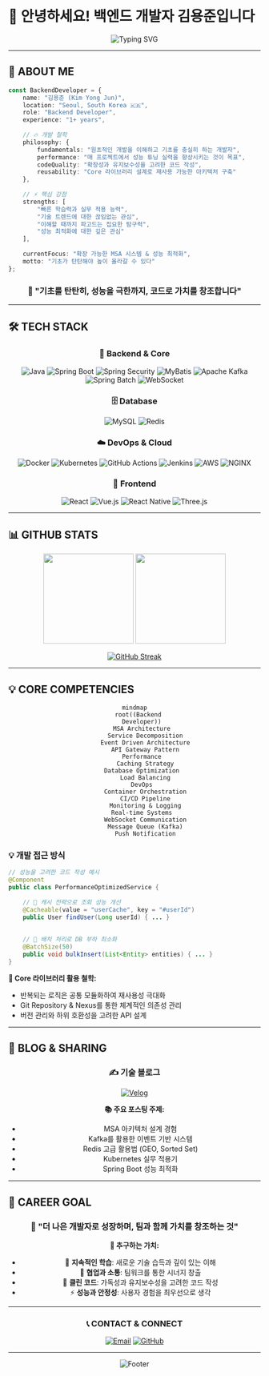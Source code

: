 # 👋 안녕하세요! 백엔드 개발자 **김용준**입니다

<div align="center">

![Typing SVG](https://readme-typing-svg.herokuapp.com?font=Fira+Code&size=30&pause=1000&color=2E8B57&background=FFFFFF00&center=true&vCenter=true&width=600&lines=%F0%9F%9A%80+Backend+Developer;%F0%9F%8C%8A+MSA+Architecture+Expert;%F0%9F%94%A7+Spring+%26+Kafka+Specialist;%E2%98%81%EF%B8%8F+Cloud+%26+DevOps+Enthusiast)



</div>

---

## 🎯 **ABOUT ME**

```typescript
const BackendDeveloper = {
    name: "김용준 (Kim Yong Jun)",
    location: "Seoul, South Korea 🇰🇷",
    role: "Backend Developer",
    experience: "1+ years",
    
    // 🔥 개발 철학
    philosophy: {
        fundamentals: "원초적인 개발을 이해하고 기초를 충실히 하는 개발자",
        performance: "매 프로젝트에서 성능 튜닝 실력을 향상시키는 것이 목표",
        codeQuality: "확장성과 유지보수성을 고려한 코드 작성",
        reusability: "Core 라이브러리 설계로 재사용 가능한 아키텍처 구축"
    },
    
    // ⚡ 핵심 강점
    strengths: [
        "빠른 학습력과 실무 적용 능력",
        "기술 트렌드에 대한 끊임없는 관심",
        "이해할 때까지 파고드는 집요한 탐구력",
        "성능 최적화에 대한 깊은 관심"
    ],
    
    currentFocus: "확장 가능한 MSA 시스템 & 성능 최적화",
    motto: "기초가 탄탄해야 높이 올라갈 수 있다"
};
```

<div align="center">

### 🌟 **"기초를 탄탄히, 성능을 극한까지, 코드로 가치를 창조합니다"**

</div>

---

## 🛠 **TECH STACK**

<div align="center">

### 🚀 **Backend & Core**
![Java](https://img.shields.io/badge/Java_17-ED8B00?style=for-the-badge&logo=openjdk&logoColor=white)
![Spring Boot](https://img.shields.io/badge/Spring_Boot-6DB33F?style=for-the-badge&logo=spring&logoColor=white)
![Spring Security](https://img.shields.io/badge/Spring_Security-6DB33F?style=for-the-badge&logo=springsecurity&logoColor=white)
![MyBatis](https://img.shields.io/badge/MyBatis-DC382D?style=for-the-badge&logo=mybatis&logoColor=white)
![Apache Kafka](https://img.shields.io/badge/Apache_Kafka-231F20?style=for-the-badge&logo=apachekafka&logoColor=white)
![Spring Batch](https://img.shields.io/badge/Spring_Batch-6DB33F?style=for-the-badge&logo=spring&logoColor=white)
![WebSocket](https://img.shields.io/badge/WebSocket-010101?style=for-the-badge&logo=websocket&logoColor=white)

### 🗄 **Database**
![MySQL](https://img.shields.io/badge/MySQL-4479A1?style=for-the-badge&logo=mysql&logoColor=white)
![Redis](https://img.shields.io/badge/Redis-DC382D?style=for-the-badge&logo=redis&logoColor=white)

### ☁️ **DevOps & Cloud**
![Docker](https://img.shields.io/badge/Docker-2496ED?style=for-the-badge&logo=docker&logoColor=white)
![Kubernetes](https://img.shields.io/badge/Kubernetes-326CE5?style=for-the-badge&logo=kubernetes&logoColor=white)
![GitHub Actions](https://img.shields.io/badge/GitHub_Actions-2088FF?style=for-the-badge&logo=githubactions&logoColor=white)
![Jenkins](https://img.shields.io/badge/Jenkins-D24939?style=for-the-badge&logo=jenkins&logoColor=white)
![AWS](https://img.shields.io/badge/AWS-FF9900?style=for-the-badge&logo=amazonaws&logoColor=white)
![NGINX](https://img.shields.io/badge/NGINX-009639?style=for-the-badge&logo=nginx&logoColor=white)

### 🎨 **Frontend**
![React](https://img.shields.io/badge/React-20232A?style=for-the-badge&logo=react&logoColor=61DAFB)
![Vue.js](https://img.shields.io/badge/Vue.js-35495E?style=for-the-badge&logo=vuedotjs&logoColor=4FC08D)
![React Native](https://img.shields.io/badge/React_Native-20232A?style=for-the-badge&logo=react&logoColor=61DAFB)
![Three.js](https://img.shields.io/badge/Three.js-000000?style=for-the-badge&logo=three.js&logoColor=white)

</div>

---

## 📊 **GITHUB STATS**

<div align="center">

<img height="180em" src="https://github-readme-stats.vercel.app/api?username=agida0413&show_icons=true&theme=tokyonight&include_all_commits=true&count_private=true&hide_border=true"/>
<img height="180em" src="https://github-readme-stats.vercel.app/api/top-langs/?username=agida0413&layout=compact&langs_count=8&theme=tokyonight&hide_border=true"/>

</div>

<div align="center">

[![GitHub Streak](https://streak-stats.demolab.com?user=agida0413&theme=tokyonight&hide_border=true&date_format=M%20j%5B%2C%20Y%5D)](https://git.io/streak-stats)

</div>

---


## 💡 **CORE COMPETENCIES**

<div align="center">

```mermaid
mindmap
  root((Backend
    Developer))
    MSA Architecture
      Service Decomposition
      Event Driven Architecture
      API Gateway Pattern
    Performance
      Caching Strategy
      Database Optimization  
      Load Balancing
    DevOps
      Container Orchestration
      CI/CD Pipeline
      Monitoring & Logging
    Real-time Systems
      WebSocket Communication
      Message Queue (Kafka)
      Push Notification
```

</div>


### 💡 **개발 접근 방식**

```java
// 성능을 고려한 코드 작성 예시
@Component
public class PerformanceOptimizedService {
    
    // 🚀 캐시 전략으로 조회 성능 개선
    @Cacheable(value = "userCache", key = "#userId")
    public User findUser(Long userId) { ... }
  
    
    // 🎯 배치 처리로 DB 부하 최소화
    @BatchSize(50)
    public void bulkInsert(List<Entity> entities) { ... }
}
```

**🔧 Core 라이브러리 활용 철학:**
- 반복되는 로직은 공통 모듈화하여 재사용성 극대화
- Git Repository & Nexus를 통한 체계적인 의존성 관리
- 버전 관리와 하위 호환성을 고려한 API 설계



---

## 📝 **BLOG & SHARING**

<div align="center">

### ✍️ **기술 블로그**

[![Velog](https://img.shields.io/badge/Velog-20C997?style=for-the-badge&logo=vimeo&logoColor=white)](https://velog.io/@agida0413/posts)

**📚 주요 포스팅 주제:**
- MSA 아키텍처 설계 경험
- Kafka를 활용한 이벤트 기반 시스템
- Redis 고급 활용법 (GEO, Sorted Set)
- Kubernetes 실무 적용기
- Spring Boot 성능 최적화

</div>

---

## 🎯 **CAREER GOAL**

<div align="center">

### 🚀 **"더 나은 개발자로 성장하며, 팀과 함께 가치를 창조하는 것"**

**💼 추구하는 가치:**
- 🌱 **지속적인 학습**: 새로운 기술 습득과 깊이 있는 이해
- 🤝 **협업과 소통**: 팀워크를 통한 시너지 창출
- 🎨 **클린 코드**: 가독성과 유지보수성을 고려한 코드 작성
- ⚡ **성능과 안정성**: 사용자 경험을 최우선으로 생각

</div>

---

<div align="center">

### 📞 **CONTACT & CONNECT**

[![Email](https://img.shields.io/badge/Email-EA4335?style=for-the-badge&logo=gmail&logoColor=white)](mailto:yongjun413@daum.net)
[![GitHub](https://img.shields.io/badge/GitHub-181717?style=for-the-badge&logo=github&logoColor=white)](https://github.com/agida0413)

---



![Footer](https://capsule-render.vercel.app/api?type=waving&color=gradient&height=100&section=footer)

</div>

